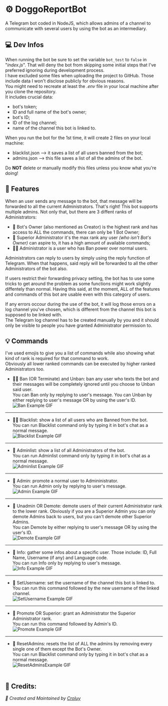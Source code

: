 # ⚙️ DoggoReportBot

A Telegram bot coded in NodeJS, which allows admins of a channel to communicate with several users by using the bot as an intermediary.
<br>

## 💻 Dev Infos

When running the bot be sure to set the variable `bot_test` to `false` in "*index.js*". That will deny the bot from skipping some initial steps that I've preferred ignoring during development process.<br>
I have excluded some files when uploading the project to GitHub. Those include data I won't disclose publicly for obvious reasons.<br>
You might need to recreate at least the *.env* file in your local machine after you clone the repository.<br>
It includes crucial data:
- bot's token;
- ID and full name of the bot's owner;
- bot's ID;
- ID of the log channel;
- name of the channel this bot is linked to.<br>

When you run the bot for the 1st time, it will create 2 files on your local machine:<br>
- blacklist.json --> it saves a list of all users banned from the bot;<br>
- admins.json --> this file saves a list of all the admins of the bot.<br>

Do **NOT** delete or manually modify this files unless you know what you're doing!
<br>

## 🧬 Features

When an user sends any message to the bot, that message will be forwarded to all the current Administrators. That's right! This bot supports multiple admins. Not only that, but there are 3 diffent ranks of Administrators:<br>
+ 👑 Bot's Owner (also mentioned as Creator) is the highest rank and has access to ALL the commands, there can only be 1 Bot Owner;<br>
+ 💎 Superior Administrator it's the max rank any user *(who isn't Bot's Owner)* can aspire to, it has a high amount of available commands;<br>
+ 👮‍♀️ Administrator is a user who has Ban power over normal users.

Administrators can reply to users by simply using the reply function of Telegram. When that happens, said reply will be forwarded to all the other Administrators of the bot also.

If users restrict their forwarding privacy setting, the bot has to use some tricks to get around the problem as some functions might work slightly diffentely than normal. Having this said, at the moment, ALL of the features and commands of this bot are usable even with this category of users.

If any errors occour during the use of the bot, it will log those errors on a log channel you've chosen, which is different from the channel this bot is supposed to be linked with.<br>
The Telegram log channel has to be created manually by you and it should only be visible to people you have granted Administrator permission to.
<br>

## 💡 Commands

I've used emojis to give you a list of commands while also showing what kind of rank is required for that command to work.<br>
Obviously all lower ranked commands can be executed by higher ranked Administrators too.

+ 👮‍♀️ Ban (OR Terminate) and Unban: ban any user who texts the bot and their messages will be completely ignored until you choose to Unban said user.<br>
  You can Ban only by replying to user's message. You can Unban by either replying to user's message OR by using the user's ID.<br>
  ![Ban Example GIF](https://github.com/Croluy/DoggoReportBot/blob/master/gifs/Ban_new.gif)<br>
***

+ 👮‍♀️ Blacklist: show a list of all users who are Banned from the bot.<br>
  You can run Blacklist command only by typing it in bot's chat as a normal message.<br>
  ![Blacklist Example GIF](https://github.com/Croluy/DoggoReportBot/blob/master/gifs/Blacklist_new.gif)<br>
***

+ 💎 Adminlist: show a list of all Administrators of the bot.<br>
  You can run Adminlist command only by typing it in bot's chat as a normal message.<br>
  ![Adminlist Example GIF](https://github.com/Croluy/DoggoReportBot/blob/master/gifs/Adminlist_new.gif)<br>
***

+ 💎 Admin: promote a normal user to Admininistrator.<br>
  You can run Admin only by replying to user's message.<br>
  ![Admin Example GIF](https://github.com/Croluy/DoggoReportBot/blob/master/gifs/Admin_new.gif)<br>
***

+ 💎 Unadmin OR Demote: demote users of their current Administrator rank to the lower rank. Obviously if you are a Superior Admin you can only demote Admins back to users, but you can't demote other Superior Admins.<br>
  You can Demote by either replying to user's message OR by using the user's ID.<br>
  ![Demote Example GIF](https://github.com/Croluy/DoggoReportBot/blob/master/gifs/Demote_new.gif)<br>
***

+ 💎 Info: gather some infos about a specific user. Those include: ID, Full Name, Username (if any) and Language code.<br>
  You can run Info only by replying to user's message.<br>
  ![Info Example GIF](https://github.com/Croluy/DoggoReportBot/blob/master/gifs/Info_new.gif)<br>
***

+ 💎 SetUsername: set the username of the channel this bot is linked to.<br>
  You can run this command followed by the new username of the linked channel.<br>
  ![SetUsername Example GIF](https://github.com/Croluy/DoggoReportBot/blob/master/gifs/SetUsername_new.gif)<br>
***

+ 👑 Promote OR Superior: grant an Administrator the Superior Administrator rank.<br>
  You can run this command followed by Admin's ID.<br>
  ![Promote Example GIF](https://github.com/Croluy/DoggoReportBot/blob/master/gifs/Promote_new.gif)<br>
***

+ 👑 ResetAdmins: resets the list of ALL the admins by removing every single one of them except the Bot's Owner.<br>
  You can run Blacklist command only by typing it in bot's chat as a normal message.<br>
  ![ResetAdminsExample GIF](https://github.com/Croluy/DoggoReportBot/blob/master/gifs/Resetadminlist_new.gif)<br><br>

## 📄 Credits:
*:rocket: Created and Maintained by [Croluy](https://www.github.com/croluy)*
